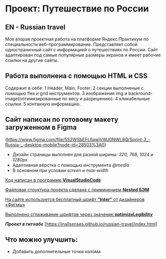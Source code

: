 # Проект: Путешествие по России
EN - Russian travel
-------------------

Моя вторая проектная работа на платформе Яндекс.Практикум по специальности веб-программирование.
Представляет собой одностраничный сайт с информацией о путешествиях по России.
Сайт адаптирован под самые популярные размеры экранов и имеет рабочие ссылки на другие сайты.

## Работа выполнена с помощью HTML и CSS

Содержит в себе:
1 Header, Main, Footer.
2 секции выполненые с помощью flex и grid инструментов.
3 изображения img и backround-image(оптимизированные по весу и разрешению).
4 кликабельные ссылки.
5 контакную информацию.


## Cайт написан по готовому макету загруженном в Figma
(https://www.figma.com/file/5S2WSbEFL6awjVWJ0NWL8Q/Sprint-3_-Russia-_-desktop-mobile?node-id=28503%3A0)

* Дизайн страницы выполнен для разной ширины: _320, 768, 1024 и 1280px_
* Адаптивная вёрстка с помощью инструмента _@media_
* В основном при условии _screen_ и _max-width_



[Код написан в программе **VisualStudioCode**](https://code.visualstudio.com/)

[Файловая структура проекта сделана с приминением **Nested БЭМ**](https://ru.bem.info/methodology/filestructure/)

[На сайте используется бесплатный шрифт **”Inter“** от дизайнеров «Фигмы»](https://rsms.me/inter/)

[Выполнено сглаживание шрифтов через значение **optimizeLegibility**](https://doka.guide/css/text-rendering/)

**_Проект в гитхабе_**
[https://inallsenses.github.io/russian-travel/index.html]

## Что можно улучшить:
* Добавить дополнительные точки излома
